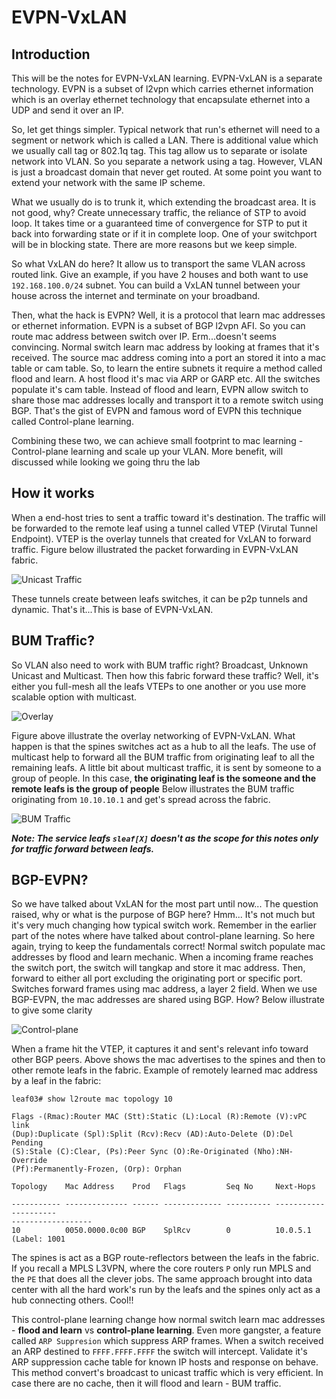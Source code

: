 # EVPN-VxLAN

## Introduction

This will be the notes for EVPN-VxLAN learning. EVPN-VxLAN is a separate technology. EVPN is a subset of l2vpn which carries ethernet information which is an overlay ethernet technology that encapsulate ethernet into a UDP and send it over an IP.

So, let get things simpler. Typical network that run's ethernet will need to a segment or network which is called a LAN. There is additional value which we usually call tag or 802.1q tag. This tag allow us to separate or isolate network into VLAN. So you separate a network using a tag. However, VLAN is just a broadcast domain that never get routed. At some point you want to extend your network with the same IP scheme.

What we usually do is to trunk it, which extending the broadcast area. It is not good, why? Create unnecessary traffic, the reliance of STP to avoid loop. It takes time or a guaranteed time of convergence for STP to put it back into forwarding state or if it in complete loop. One of your switchport will be in blocking state. There are more reasons but we keep simple.

So what VxLAN do here? It allow us to transport the same VLAN across routed link. Give an example, if you have 2 houses and both want to use `192.168.100.0/24` subnet. You can build a VxLAN tunnel between your house across the internet and terminate on your broadband.

Then, what the hack is EVPN? Well, it is a protocol that learn mac addresses or ethernet information. EVPN is a subset of BGP l2vpn AFI. So you can route mac address between switch over IP. Erm...doesn't seems convincing. Normal switch learn mac address by looking at frames that it's received. The source mac address coming into a port an stored it into a mac table or cam table. So, to learn the entire subnets it require a method called flood and learn. A host flood it's mac via ARP or GARP etc. All the switches populate it's cam table. Instead of flood and learn, EVPN allow switch to share those mac addresses locally and transport it to a remote switch using BGP. That's the gist of EVPN and famous word of EVPN this technique called Control-plane learning.

Combining these two, we can achieve small footprint to mac learning - Control-plane learning and scale up your VLAN. More benefit, will discussed while looking we going thru the lab

## How it works

When a end-host tries to sent a traffic toward it's destination. The traffic will be forwarded to the remote leaf using a tunnel called VTEP (Virutal Tunnel Endpoint). VTEP is the overlay tunnels that created for VxLAN to forward traffic. Figure below illustrated the packet forwarding in EVPN-VxLAN fabric.

![Unicast Traffic](https://github.com/meorkamalmeorsulaiman/datacenter/blob/main/EVPN-VxLAN/diagrams/EVPN-VxLAN-Unicast%20Traffic.jpg)

These tunnels create between leafs switches, it can be p2p tunnels and dynamic. That's it...This is base of EVPN-VxLAN.

## BUM Traffic?

So VLAN also need to work with BUM traffic right? Broadcast, Unknown Unicast and Multicast. Then how this fabric forward these traffic? Well, it's either you full-mesh all the leafs VTEPs to one another or you use more scalable option with multicast.

![Overlay](https://github.com/meorkamalmeorsulaiman/datacenter/blob/main/EVPN-VxLAN/diagrams/EVPN-VxLAN-Overlay.jpg)

Figure above illustrate the overlay networking of EVPN-VxLAN. What happen is that the spines switches act as a hub to all the leafs. The use of multicast help to forward all the BUM traffic from originating leaf to all the remaining leafs. A little bit about multicast traffic, it is sent by someone to a group of people. In this case, **the originating leaf is the someone and the remote leafs is the group of people** Below illustrates the BUM traffic originating from `10.10.10.1` and get's spread across the fabric.

![BUM Traffic](https://github.com/meorkamalmeorsulaiman/datacenter/blob/main/EVPN-VxLAN/diagrams/EVPN-VxLAN-BUM%20Traffic.jpg)

__*Note: The service leafs `sleaf[X]` doesn't as the scope for this notes only for traffic forward between leafs.*__


## BGP-EVPN?

So we have talked about VxLAN for the most part until now... The question raised, why or what is the purpose of BGP here? Hmm... It's not much but it's very much changing how typical switch work. Remember in the earlier part of the notes where have talked about control-plane learning. So here again, trying to keep the fundamentals correct! Normal switch populate mac addresses by flood and learn mechanic. When a incoming frame reaches the switch port, the switch will tangkap and store it mac address. Then, forward to either all port excluding the originating port or specific port. Switches forward frames using mac address, a layer 2 field. When we use BGP-EVPN, the mac addresses are shared using BGP. How? Below illustrate to give some clarity

![Control-plane](https://github.com/meorkamalmeorsulaiman/datacenter/blob/main/EVPN-VxLAN/diagrams/EVPN-VxLAN-Control-Plan%20Learning.jpg)

When a frame hit the VTEP, it captures it and sent's relevant info toward other BGP peers. Above shows the mac advertises to the spines and then to other remote leafs in the fabric. Example of remotely learned mac address by a leaf in the fabric:

```
leaf03# show l2route mac topology 10

Flags -(Rmac):Router MAC (Stt):Static (L):Local (R):Remote (V):vPC link 
(Dup):Duplicate (Spl):Split (Rcv):Recv (AD):Auto-Delete (D):Del Pending
(S):Stale (C):Clear, (Ps):Peer Sync (O):Re-Originated (Nho):NH-Override
(Pf):Permanently-Frozen, (Orp): Orphan

Topology    Mac Address    Prod   Flags         Seq No     Next-Hops            
                  
----------- -------------- ------ ------------- ---------- ---------------------
------------------
10          0050.0000.0c00 BGP    SplRcv        0          10.0.5.1 (Label: 1001

```
The spines is act as a BGP route-reflectors between the leafs in the fabric. If you recall a MPLS L3VPN, where the core routers `P` only run MPLS and the `PE` that does all the clever jobs. The same approach brought into data center with all the hard work's run by the leafs and the spines only act as a hub connecting others. Cool!!

This control-plane learning change how normal switch learn mac addresses - **flood and learn** vs **control-plane learning**. Even more gangster, a feature called `ARP Suppresion` which suppress ARP frames. When a switch received an ARP destined to `FFFF.FFFF.FFFF` the switch will intercept. Validate it's ARP suppression cache table for known IP hosts and response on behave. This method convert's broadcast to unicast traffic which is very efficient. In case there are no cache, then it will flood and learn - BUM traffic.
